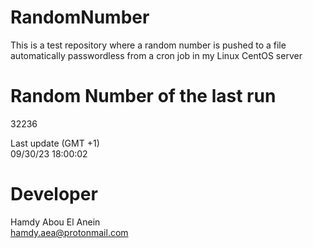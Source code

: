 # RandomNumber    
This is a test repository where a random number is pushed to a file automatically passwordless from a cron job in my Linux CentOS server    
# Random Number of the last run   
32236
      
Last update (GMT +1)    
09/30/23 18:00:02
# Developer    
Hamdy Abou El Anein   
hamdy.aea@protonmail.com

